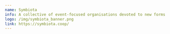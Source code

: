 ```yaml
---
name: Symbiota
info: A collective of event-focused organisations devoted to new forms of culture and enquiry, structured as a not-for-profit worker co-operative.
logo: /img/symbiota_banner.png
link: https://symbiota.coop/
---
```

